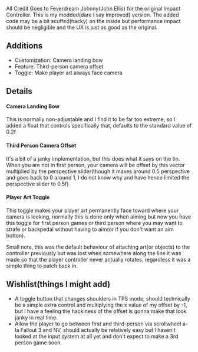 All Credit Goes to Feverdream Johnny(John Ellis) for the original Impact Controller. This is my modded(dare I say improved) version. The added code may be a bit scuffed(hacky) on the inside but performance impact should be negligible and the UX is just as good as the original.

## Additions
- Customization: Camera landing bow
- Feature: Third-person camera offset
- Toggle: Make player art always face camera

## Details
#### Camera Landing Bow
This is normally non-adjustable and I find it to be far too extreme, so I added a float that controls specifically that, defaults to the standard value of 0.2f
#### Third Person Camera Offset
It's a bit of a janky implementation, but this does what it says on the tin. When you are not in first person, your camera will be offset by this vector multiplied by the perspective slider(though it maxes around 0.5 perspective and goes back to 0 around 1, I do not know why and have hence limited the perspective slider to 0.5f)
#### Player Art Toggle
This toggle makes your player art permanently face toward where your camera is looking, normally this is done only when aiming but now you have this toggle for first person games or third person where you may want to strafe or backpedal without having to aim(or if you don't want an aim button).

Small note, this was the default behaviour of attaching art(or objects) to the controller previously but was lost when somewhere along the line it was made so that the player controller never actually rotates, regardless it was a simple thing to patch back in.

## Wishlist(things I might add)
- A toggle button that changes shoulders in TPS mode, should technically be a simple extra control and multiplying the x value of my offset by -1, but I have a feeling the hackiness of the offset is gonna make that look janky in real time.
- Allow the player to go between first and third-person via scrollwheel a-la Fallout 3 and NV, should actually be relatively easy but I haven't looked at the input system at all yet and don't expect to make a 3rd person game soon.
